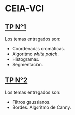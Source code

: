 # CEIA-VCI
## [TP N°1](https://github.com/cg-massobrio/CEIA-VCI/tree/main/tp_1)
Los temas entregados son:
- Coordenadas cromáticas.
- Algoritmo _white patch_.
- Histogramas.
- Segmentación.

## [TP N°2](https://github.com/cg-massobrio/CEIA-VCI/tree/main/tp_2)
Los temas entregados son:
- Filtros gaussianos.
- Bordes. Algoritmo de Canny.